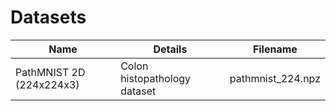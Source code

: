 # Datasets

| Name | Details | Filename | 
| --- | --- | --- | 
| PathMNIST 2D (224x224x3) | Colon histopathology dataset | pathmnist_224.npz |